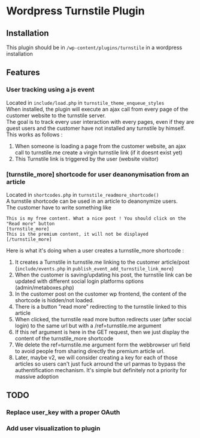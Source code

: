# Wordpress Turnstile Plugin

## Installation
This plugin should be in `/wp-content/plugins/turnstile` in a wordpress installation  

## Features

### User tracking using a js event
Located in `include/load.php` in `turnstile_theme_enqueue_styles`   
When installed, the plugin will execute an ajax call from every page of the customer website to the turnstile server.  
The goal is to track every user interaction with every pages, even if they are guest users and the customer have not installed any turnstile by himself.  
This works as follows :  
1. When someone is loading a page from the customer website, an ajax call to turnstile.me create a virgin turnstile link (if it doesnt exist yet)  
2. This Turnstile link is triggered by the user (website visitor)   


### [turnstile_more] shortcode for user deanonymisation from an article
Located in `shortcodes.php` in `turnstile_readmore_shortcode()`   
A turnstile shortcode can be used in an article to deanonymize users.  
The customer have to write something like
```
This is my free content. What a nice post ! You should click on the "Read more" button
[turnstile_more]
This is the premium content, it will not be displayed 
[/turnstile_more]
```  
Here is what it's doing when a user creates a turnstile_more shortcode :  
1. It creates a Turnstile in turnstile.me linking to the customer article/post (`include/events.php` in `publish_event_add_turnstile_link_more`)  
2. When the customer is saving/updating his post, the turnstile link can be updated with different social login platforms options (admin/metaboxes.php)  
3. In the customer post on the customer wp frontend, the content of the shortcode is hidden/not loaded.  
4. There is a button "read more" redirecting to the turnstile linked to this article  
5. When clicked, the turnstile read more button redirects user (after social login) to the same url but with a /ref=turnstile.me argument  
6. If this ref argument is here in the GET request, then we just display the content of the turnstile_more shortcode  
7. We delete the ref=turnstile.me argument form the webbrowser url field to avoid people from sharing directly the premium article url.  
8. Later, maybe v2, we will consider creating a key for each of those articles so users can't just fuck arround the url parmas to bypass the authentification mechanism. It's simple but definitely not a priority for massive adoption   

### 

## TODO

### Replace user_key with a proper OAuth

### Add user visualization to plugin


